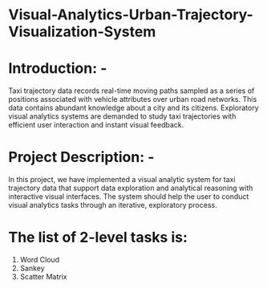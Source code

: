 # Visual-Analytics-Urban-Trajectory-Visualization-System

# Introduction: - 

Taxi trajectory data records real-time moving paths sampled as a series of positions associated with vehicle attributes over urban road networks. This data contains abundant knowledge about a city and its citizens. Exploratory visual analytics systems are demanded to study taxi trajectories with efficient user interaction and instant visual feedback.

# Project Description: -

In this project, we have implemented a visual analytic system for taxi trajectory data that support data exploration and analytical reasoning with interactive visual interfaces. The system should help the user to conduct visual analytics tasks through an iterative, exploratory process. 

# The list of 2-level tasks is: 
1.	Word Cloud
2.	Sankey
3.	Scatter Matrix
